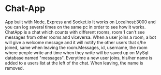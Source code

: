# Chat-App

App built with Node, Express and Socket.io
It works on Localhost:3000 and you can log several times on the same pc in order to see how it works.
ChatApp is a chat which counts with different rooms, room 1 can't see messages from other rooms and viceversa.
When a user joins a room, a bot will give a welcome message and it will notify the other users that s/he joined, same 
when leaving the room.Messages, id, username, the room where people write and time when they write
will be saved up on MySql database named "messages".
Everytime a new user joins, his/her name is added to a users list at the left of the chat. When leaving, the name
is removed.

